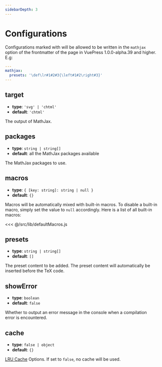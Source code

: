 ```yaml
---
sidebarDepth: 3
---
```


# Configurations

Configurations marked with <Badge vertical text="frontmatter"/> will be allowed to be written in the `mathjax` option of the frontmatter of the page in VuePress 1.0.0-alpha.39 and higher. E.g:

```yaml
---
mathjax:
  presets: '\def\lr#1#2#3{\left#1#2\right#3}'
---
```

## target

- **type**: `'svg' | 'chtml'`
- **default**: `'chtml'`

The output of MathJax.

## packages

- **type**: `string | string[]`
- **default**: all the MathJax packages available

The MathJax packages to use.

## macros

- **type**: `{ [key: string]: string | null }`
- **default**: `{}`

Macros will be automatically mixed with built-in macros. To disable a built-in macro, simply set the value to `null` accordingly. Here is a list of all built-in macros:

<<< @/src/lib/defaultMacros.js

## presets <Badge text="frontmatter"/>

- **type**: `string | string[]`
- **default**: `[]`

The preset content to be added. The preset content will automatically be inserted before the TeX code.

## showError <Badge text="vuepress 1.0.0-alpha.40+"/>

- **type**: `boolean`
- **default**: `false`

Whether to output an error message in the console when a compilation error is encountered.

## cache

- **type**: `false | object`
- **default**: `{}`

[LRU Cache](https://github.com/isaacs/node-lru-cache) Options. If set to `false`, no cache will be used.
